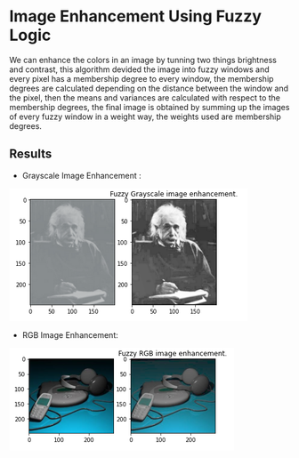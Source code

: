 # Image Enhancement Using Fuzzy Logic

We can enhance the colors in an image by tunning two things brightness and contrast, this algorithm devided the image into fuzzy 
windows and every pixel has a membership degree to every window, the membership degrees are calculated depending on 
the distance between the window and the pixel, then the means and variances are calculated with respect to the membership degrees,
the final image is obtained by summing up the images of every fuzzy window in a weight way, the weights used are membership degrees.

## Results
- Grayscale Image Enhancement :

![alt text](https://github.com/pankaj846/Fuzzy_Logic_Image_Enhancement/blob/main/images/result_einstein.PNG)

- RGB Image Enhancement:

![alt text](https://github.com/pankaj846/Fuzzy_Logic_Image_Enhancement/blob/main/images/result_phone.PNG)
